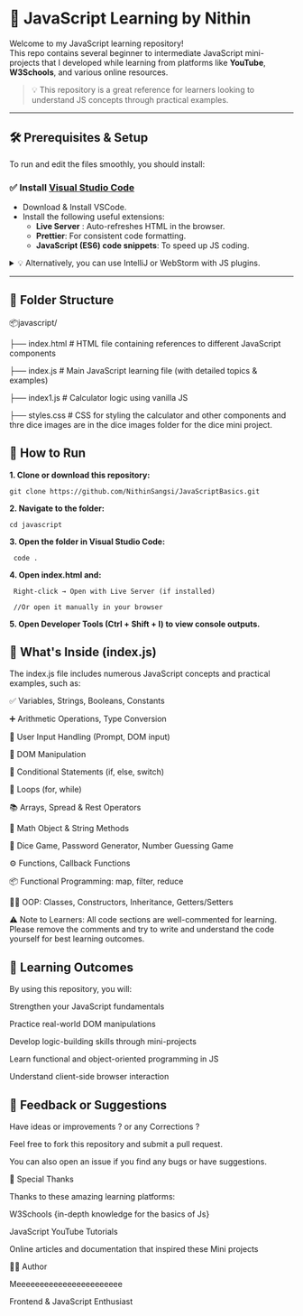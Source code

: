 # 📘 JavaScript Learning by Nithin

Welcome to my JavaScript learning repository!  
This repo contains several beginner to intermediate JavaScript mini-projects that I developed while learning from platforms like **YouTube**, **W3Schools**, and various online resources.

> 💡 This repository is a great reference for learners looking to understand JS concepts through practical examples.

---

## 🛠 Prerequisites & Setup

To run and edit the files smoothly, you should install:

### ✅ Install [Visual Studio Code](https://code.visualstudio.com/)

- Download & Install VSCode.
- Install the following useful extensions:
  - **Live Server** : Auto-refreshes HTML in the browser.
  - **Prettier**: For consistent code formatting.
  - **JavaScript (ES6) code snippets**: To speed up JS coding.

<details>
<summary>💡 Alternatively, you can use IntelliJ or WebStorm with JS plugins.</summary>

- Install IntelliJ IDEA (Community/Ultimate).
- Install the JavaScript and HTML/CSS plugins.
- Enable Live Edit or use the built-in web preview.

</details>

---

## 📁 Folder Structure

📦javascript/

├── index.html        # HTML file containing references to different JavaScript components

├── index.js          # Main JavaScript learning file (with detailed topics & examples)

├── index1.js         # Calculator logic using vanilla JS

├── styles.css        # CSS for styling the calculator and other components and thre dice images are in the dice images folder for the dice mini project.

## 🚀 How to Run

**1. Clone or download this repository:**
   
    git clone https://github.com/NithinSangsi/JavaScriptBasics.git

**2. Navigate to the folder:**

    cd javascript

**3. Open the folder in Visual Studio Code:**

     code .

**4. Open index.html and:**

     Right-click → Open with Live Server (if installed)

     //Or open it manually in your browser

**5. Open Developer Tools (Ctrl + Shift + I) to view console outputs.**



## <b>🧠 What's Inside (index.js)</b>

The index.js file includes numerous JavaScript concepts and practical examples, such as:

✅ Variables, Strings, Booleans, Constants

➕ Arithmetic Operations, Type Conversion

💬 User Input Handling (Prompt, DOM input)

📄 DOM Manipulation

🔄 Conditional Statements (if, else, switch)

🔁 Loops (for, while)

📚 Arrays, Spread & Rest Operators

🧠 Math Object & String Methods

🎲 Dice Game, Password Generator, Number Guessing Game

⚙️ Functions, Callback Functions

📦 Functional Programming: map, filter, reduce

🧑‍🎓 OOP: Classes, Constructors, Inheritance, Getters/Setters

⚠️ Note to Learners:
All code sections are well-commented for learning.
Please remove the comments and try to write and understand the code yourself for best learning outcomes.

## 🎯 Learning Outcomes
By using this repository, you will:

Strengthen your JavaScript fundamentals

Practice real-world DOM manipulations

Develop logic-building skills through mini-projects

Learn functional and object-oriented programming in JS

Understand client-side browser interaction

## 💬 Feedback or Suggestions

Have ideas or improvements ? or any Corrections ?

Feel free to fork this repository and submit a pull request.

You can also open an issue if you find any bugs or have suggestions.

🙏 Special Thanks

Thanks to these amazing learning platforms:

W3Schools {in-depth knowledge for the basics of Js} 

JavaScript YouTube Tutorials

Online articles and documentation that inspired these Mini projects

👨‍💻 Author

Meeeeeeeeeeeeeeeeeeeeeee

Frontend & JavaScript Enthusiast
